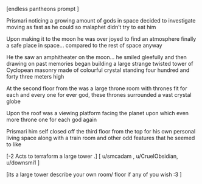 [endless pantheons prompt ] 

Prismari noticing a growing amount of gods in space decided to investigate moving as fast as he could so malaphet didn’t try to eat him 

Upon making it to the moon he was over joyed to find an atmosphere finally a safe place in space... compared to the rest of space anyway 

He the saw an amphitheater on the moon... he smiled gleefully and then drawing on past memories began building a large strange  twisted tower of Cyclopean masonry made of colourful crystal standing four hundred and forty three meters high 

At the second floor from the was a large throne room  with thrones fit for each and every one for ever god, these thrones surrounded a vast crystal globe 

Upon the roof was a viewing platform facing  the planet upon which even more throne one for each god again 

Prismari him self closed off the third floor from the top for his own personal living space along with a train room and other odd features that he seemed to like 

[-2 Acts to  terraform a large tower .]
[ u/smcadam , u/CruelObsidian, u/downsmi1 ] 

[its a large tower describe your own room/ floor if any of you wish :3 ]